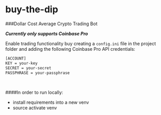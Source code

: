 # buy-the-dip
###Dollar Cost Average Crypto Trading Bot
&nbsp;

***Currently only supports Coinbase Pro***

Enable trading functionality buy creating a `config.ini` file in the project 
folder and adding the following Coinbase Pro API credentials:

```txt
[ACCOUNT]
KEY = your-key
SECRET = your-secret
PASSPHRASE = your-passphrase
```
&nbsp;

####In order to run locally:
- install requirements into a new venv
- source activate venv